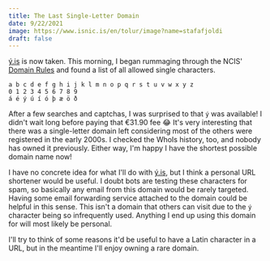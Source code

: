 ```yaml
---
title: The Last Single-Letter Domain
date: 9/22/2021
image: https://www.isnic.is/en/tolur/image?name=stafafjoldi
draft: false
---
```


[ý.is](https://ý.is) is now taken. This morning, I began rummaging through the NCIS' [Domain Rules](https://www.isnic.is/en/domain/rules#2) and found a list of all allowed single characters.

```
a b c d e f g h i j k l m n o p q r s t u v w x y z
0 1 2 3 4 5 6 7 8 9
á é ý ú í ó þ æ ö ð
```

After a few searches and captchas, I was surprised to that `ý` was available! I didn't wait long before paying that €31.90 fee 😂 It's very interesting that there was a single-letter domain left considering most of the others were registered in the early 2000s. I checked the WhoIs history, too, and nobody has owned it previously. Either way, I'm happy I have the shortest possible domain name now!

I have no concrete idea for what I'll do with [ý.is](https://ý.is), but I think a personal URL shortener would be useful. I doubt bots are testing these characters for spam, so basically any email from this domain would be rarely targeted. Having some email forwarding service attached to the domain could be helpful in this sense. This isn't a domain that others can visit due to the `ý` character being so infrequently used. Anything I end up using this domain for will most likely be personal.

I'll try to think of some reasons it'd be useful to have a Latin character in a URL, but in the meantime I'll enjoy owning a rare domain.
